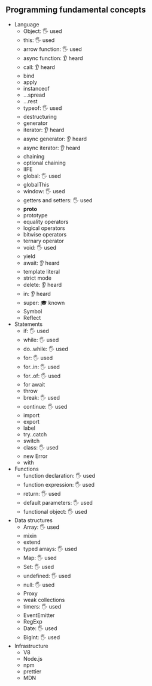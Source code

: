## Programming fundamental concepts

- Language
  - Object: 🖐️ used
  - this: 🖐️ used
  - arrow function: 🖐️ used
  - async function: 👂 heard
  - call: 👂 heard
  - bind
  - apply
  - instanceof
  - ...spread
  - ...rest
  - typeof: 🖐️ used
  - destructuring
  - generator
  - iterator: 👂 heard
  - async generator: 👂 heard
  - async iterator: 👂 heard
  - chaining
  - optional chaining
  - IIFE
  - global: 🖐️ used
  - globalThis
  - window: 🖐️ used
  - getters and setters: 🖐️ used
  - __proto__
  - prototype
  - equality operators
  - logical operators
  - bitwise operators
  - ternary operator
  - void: 🖐️ used
  - yield
  - await: 👂 heard
  - template literal
  - strict mode
  - delete: 👂 heard
  - in: 👂 heard
  - super: 🎓 known
  - Symbol
  - Reflect
- Statements
  - if: 🖐️ used
  - while: 🖐️ used
  - do..while: 🖐️ used
  - for: 🖐️ used
  - for..in: 🖐️ used
  - for..of: 🖐️ used
  - for await
  - throw
  - break: 🖐️ used
  - continue: 🖐️ used
  - import
  - export
  - label
  - try..catch
  - switch
  - class: 🖐️ used
  - new Error
  - with
- Functions
  - function declaration: 🖐️ used
  - function expression: 🖐️ used
  - return: 🖐️ used
  - default parameters: 🖐️ used
  - functional object: 🖐️ used
- Data structures
  - Array: 🖐️ used
  - mixin
  - extend
  - typed arrays: 🖐️ used
  - Map: 🖐️ used
  - Set: 🖐️ used
  - undefined: 🖐️ used
  - null: 🖐️ used
  - Proxy
  - weak collections
  - timers: 🖐️ used
  - EventEmitter
  - RegExp
  - Date: 🖐️ used
  - BigInt: 🖐️ used
- Infrastructure
  - V8
  - Node.js
  - npm
  - prettier
  - MDN
